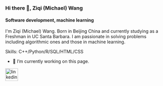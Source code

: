 ### Hi there 👋, Ziqi (Michael) Wang
#### Software development, machine learning

I'm Ziqi (Michael) Wang. Born in Beijing China and currently studying as a Freshman in UC Santa Barbara. I am passionate in solving problems including algorithmic ones and those in machine learning. 

Skills: C++/Python/R/SQL/HTML/CSS

- 🔭 I’m currently working on this page. 


[<img src='https://cdn.jsdelivr.net/npm/simple-icons@3.0.1/icons/linkedin.svg' alt='linkedin' height='40'>](https://www.linkedin.com/in/michael-zi-qi-wang-8a408a1a2/)  








